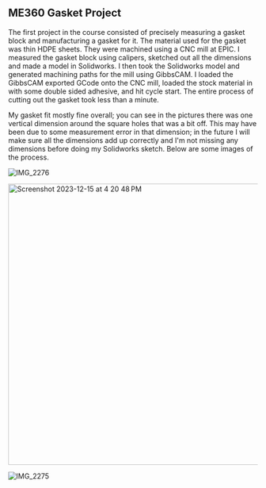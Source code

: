 ## ME360 Gasket Project

The first project in the course consisted of precisely measuring a gasket block and manufacturing a gasket for it. The material used for the gasket was thin HDPE sheets. They were machined using a CNC mill at EPIC. I measured the gasket block using calipers, sketched out all the dimensions and made a model in Solidworks. I then took the Solidworks model and generated machining paths for the mill using GibbsCAM. I loaded the GibbsCAM exported GCode onto the CNC mill, loaded the stock material in with some double sided adhesive, and hit cycle start. The entire process of cutting out the gasket took less than a minute.

My gasket fit mostly fine overall; you can see in the pictures there was one vertical dimension around the square holes that was a bit off. This may have been due to some measurement error in that dimension; in the future I will make sure all the dimensions add up correctly and I'm not missing any dimensions before doing my Solidworks sketch. Below are some images of the process.

![IMG_2276](https://github.com/AxelSariel/axelsariel.github.io/assets/42160084/3ce4eb95-f16b-4323-b62f-3b57d68fa609)

<img width="567" alt="Screenshot 2023-12-15 at 4 20 48 PM" src="https://github.com/AxelSariel/axelsariel.github.io/assets/42160084/b93ae1bd-ed28-41ed-b9f5-a718ddb32e18">

![IMG_2275](https://github.com/AxelSariel/axelsariel.github.io/assets/42160084/e1346272-20fa-478b-995b-b5762dcbdb90)
